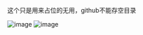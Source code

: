 这个只是用来占位的无用，github不能存空目录


![image](https://github.com/user-attachments/assets/01463794-e20f-4e7a-983d-f0eefc865124)
![image](https://github.com/user-attachments/assets/01463794-e20f-4e7a-983d-f0eefc865124)
